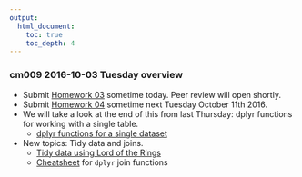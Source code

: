 ```yaml
---
output:
  html_document:
    toc: true
    toc_depth: 4
---
```


### cm009 2016-10-03 Tuesday overview

  * Submit [Homework 03](hw03_dplyr-and-more-ggplot2.html) sometime today. Peer review will open shortly.
  * Submit [Homework 04](hw04_tidy-data-joins.html) sometime next Tuesday October 11th 2016.
  * We will take a look at the end of this from last Thursday: dplyr functions for working with a single table.
    - [dplyr functions for a single dataset](block010_dplyr-end-single-table.html)
  * New topics: Tidy data and joins.
    - [Tidy data using Lord of the Rings](https://github.com/jennybc/lotr-tidy)
    - [Cheatsheet](bit001_dplyr-cheatsheet.html) for `dplyr` join functions
